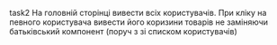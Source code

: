 task2 
На головній сторінці вивести всіх користувачів. При кліку на певного користувача вивести його коризини товарів не заміняючи батьківський компонент (поруч з зі списком користувачів)


